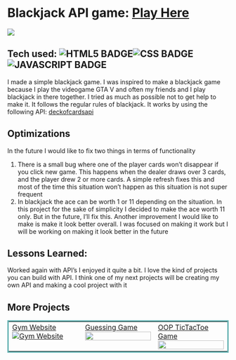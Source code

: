 # Blackjack API game: <a href="https://simpleblackjack.netlify.app//" target="_blank">Play Here</a>
<a href="https://simpleblackjack.netlify.app//" target="_blank"><img src="https://media.giphy.com/media/1vNlxVMvYtRSv4KdBh/giphy.gif" /></a>


## Tech used: ![HTML5 BADGE](https://img.shields.io/static/v1?label=|&message=HTML5&color=23555f&style=plastic&logo=html5)![CSS BADGE](https://img.shields.io/static/v1?label=|&message=CSS3&color=285f65&style=plastic&logo=css3)![JAVASCRIPT BADGE](https://img.shields.io/static/v1?label=|&message=JAVASCRIPT&color=3c7f5d&style=plastic&logo=javascript)

I made a simple blackjack game. I was inspired to make a blackjack game because I play the videogame GTA V and often my friends and I play blackjack in there together. I tried as much as possible not to get help to make it.
It follows the regular rules of blackjack. 
It works by using the following API:  <a href="https://www.deckofcardsapi.com/" target="_blank">deckofcardsapi</a>


## Optimizations
In the future I would like to fix two things in terms of functionality 
1.	There is a small bug where one of the player cards won’t disappear if you click new game. This happens when the dealer draws over 3 cards, and the player drew 2 or more cards. A simple refresh fixes this and most of the time this situation won’t happen as this situation is not super frequent
2.	In blackjack the ace can be worth 1 or 11 depending on the situation. In this project for the sake of simplicity I decided to make the ace worth 11 only. But in the future, I’ll fix this.
Another improvement I would like to make is make it look better overall. I was focused on making it work but I will be working on making it look better in the future


## Lessons Learned:

Worked again with API’s I enjoyed it quite a bit. I love the kind of projects you can build with API.  I think one of my next projects will be creating my own API and making a cool project with it





## More Projects



<table bordercolor="#66b2b2">
  
  <tr>
    <td width="33.3%" valign="top">
<a target="_blank" href="https://github.com/Pablodelao/cool-projects/tree/master/Gym%20Website"> Gym Website</a>
        <br />
      <a target="_blank" href="https://github.com/Pablodelao/cool-projects/tree/master/Gym%20Website">
            <img src="https://media.giphy.com/media/4cLZL71gjz6CHGdFhW/giphy.gif" alt="Gym Website"/>
        </a>
    </td>
    <td width="33.3%" valign="top">
<a target="_blank" href="https://github.com/Pablodelao/cool-projects/tree/master/Guessing_game">Guessing Game</a>
      <br />
        <a target="_blank" href="https://github.com/Pablodelao/cool-projects/tree/master/Guessing_game">
          <img src="https://media.giphy.com/media/YqXgFE03Umzi3bnCkl/giphy.gif" width="100%" alt=""/>
        </a>
    </td>
    <td width="33.3%" valign="top">
<a target="_blank" href="https://github.com/Pablodelao/cool-projects/tree/master/OOP_TicTacToe">OOP TicTacToe Game</a>
        <br />
        <a target="_blank" href="https://github.com/Pablodelao/cool-projects/tree/master/OOP_TicTacToe">
          <img src="https://media.giphy.com/media/t3siO0H831Cx8ZiyTq/giphy.gif" width="100%" alt=""/>
        </a>
    </td>
  </tr>
</table>
